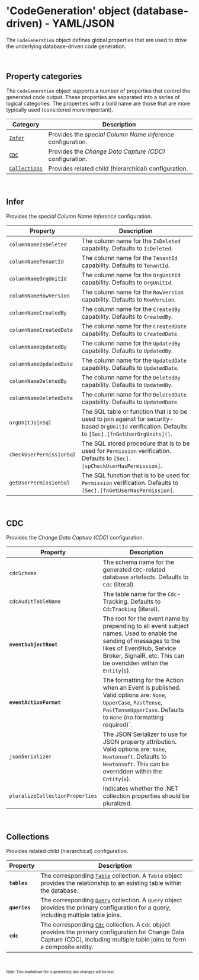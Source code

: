# 'CodeGeneration' object (database-driven) - YAML/JSON

The `CodeGeneration` object defines global properties that are used to drive the underlying database-driven code generation.

<br/>

## Property categories
The `CodeGeneration` object supports a number of properties that control the generated code output. These properties are separated into a series of logical categories. The properties with a bold name are those that are more typically used (considered more important).

Category | Description
-|-
[`Infer`](#Infer) | Provides the _special Column Name inference_ configuration.
[`CDC`](#CDC) | Provides the _Change Data Capture (CDC)_ configuration.
[`Collections`](#Collections) | Provides related child (hierarchical) configuration.

<br/>

## Infer
Provides the _special Column Name inference_ configuration.

Property | Description
-|-
`columnNameIsDeleted` | The column name for the `IsDeleted` capability. Defaults to `IsDeleted`.
`columnNameTenantId` | The column name for the `TenantId` capability. Defaults to `TenantId`.
`columnNameOrgUnitId` | The column name for the `OrgUnitId` capability. Defaults to `OrgUnitId`.
`columnNameRowVersion` | The column name for the `RowVersion` capability. Defaults to `RowVersion`.
`columnNameCreatedBy` | The column name for the `CreatedBy` capability. Defaults to `CreatedBy`.
`columnNameCreatedDate` | The column name for the `CreatedDate` capability. Defaults to `CreatedDate`.
`columnNameUpdatedBy` | The column name for the `UpdatedBy` capability. Defaults to `UpdatedBy`.
`columnNameUpdatedDate` | The column name for the `UpdatedDate` capability. Defaults to `UpdatedDate`.
`columnNameDeletedBy` | The column name for the `DeletedBy` capability. Defaults to `UpdatedBy`.
`columnNameDeletedDate` | The column name for the `DeletedDate` capability. Defaults to `UpdatedDate`.
`orgUnitJoinSql` | The SQL table or function that is to be used to join against for security-based `OrgUnitId` verification. Defaults to `[Sec].[fnGetUserOrgUnits]()`.
`checkUserPermissionSql` | The SQL stored procedure that is to be used for `Permission` verification. Defaults to `[Sec].[spCheckUserHasPermission]`.
`getUserPermissionSql` | The SQL function that is to be used for `Permission` verification. Defaults to `[Sec].[fnGetUserHasPermission]`.

<br/>

## CDC
Provides the _Change Data Capture (CDC)_ configuration.

Property | Description
-|-
`cdcSchema` | The schema name for the generated `CDC`-related database artefacts. Defaults to `Cdc` (literal).
`cdcAuditTableName` | The table name for the `Cdc`-Tracking. Defaults to `CdcTracking` (literal).
**`eventSubjectRoot`** | The root for the event name by prepending to all event subject names. Used to enable the sending of messages to the likes of EventHub, Service Broker, SignalR, etc. This can be overidden within the `Entity`(s).
**`eventActionFormat`** | The formatting for the Action when an Event is published. Valid options are: `None`, `UpperCase`, `PastTense`, `PastTenseUpperCase`. Defaults to `None` (no formatting required)`.
`jsonSerializer` | The JSON Serializer to use for JSON property attribution. Valid options are: `None`, `Newtonsoft`. Defaults to `Newtonsoft`. This can be overridden within the `Entity`(s).
`pluralizeCollectionProperties` | Indicates whether the .NET collection properties should be pluralized.

<br/>

## Collections
Provides related child (hierarchical) configuration.

Property | Description
-|-
**`tables`** | The corresponding [`Table`](Database-Table-Config.md) collection. A `Table` object provides the relationship to an existing table within the database.
**`queries`** | The corresponding [`Query`](Database-Query-Config.md) collection. A `Query` object provides the primary configuration for a query, including multiple table joins.
**`cdc`** | The corresponding [`Cdc`](Database-Cdc-Config.md) collection. A `Cdc` object provides the primary configuration for Change Data Capture (CDC), including multiple table joins to form a composite entity.

<br/>

<sub><sup>Note: This markdown file is generated; any changes will be lost.</sup></sub>
